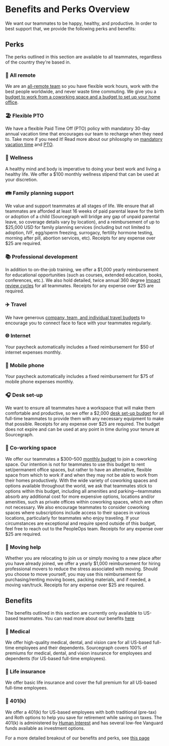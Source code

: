 # Benefits and Perks Overview

We want our teammates to be happy, healthy, and productive. In order to best support that, we provide the following perks and benefits:

## Perks

The perks outlined in this section are available to all teammates, regardless of the country they're based in.

### 🏡 All remote

We are an [all-remote team](../../company-info-and-process/remote/index.md) so you have flexible work hours, work with the best people worldwide, and never waste time commuting. We give you a [budget to work from a coworking space and a budget to set up your home office](spending-company-money.md).

### 🏖️ Flexible PTO

We have a flexible Paid Time Off (PTO) policy with mandatory 30-day annual vacation time that encourages our team to recharge when they need to. Take more if you need it! Read more about our philosophy on [mandatory vacation time](https://about.sourcegraph.com/blog/why-vacation-at-tech-companies-should-be-mandatory-better-code-happier-people) and [PTO](time-off/index.md).

### 🏃 Wellness

A healthy mind and body is imperative to doing your best work and living a healthy life. We offer a $100 monthly wellness stipend that can be used at your discretion.

### 👪 Family planning support

We value and support teammates at all stages of life. We ensure that all teammates are afforded at least 16 weeks of paid parental leave for the birth or adoption of a child (Sourcegraph will bridge any gap of unpaid parental leave, so coverage details vary by location), and a reimbursement of up to $25,000 USD for family planning services (including but not limited to adoption, IVF, egg/sperm freezing, surrogacy, fertility hormone testing, morning after pill, abortion services, etc). Receipts for any expense over $25 are required.

### 📚 Professional development

In addition to on-the-job training, we offer a $1,000 yearly reimbursement for educational opportunities (such as courses, extended education, books, conferences, etc.). We also hold detailed, twice annual 360 degree [Impact review cycles](../../departments/people-talent/people-ops/process/teammate-sentiment/impact-reviews/index.md) for all teammates. Receipts for any expense over $25 are required.

### ✈️ Travel

We have generous [company, team, and individual travel budgets](travel/index.md) to encourage you to connect face to face with your teammates regularly.

### 🌐 Internet

Your paycheck automatically includes a fixed reimbursement for $50 of internet expenses monthly.

### 📱 Mobile phone

Your paycheck automatically includes a fixed reimbursement for $75 of mobile phone expenses monthly.

### 🎧 Desk set-up

We want to ensure all teammates have a workspace that will make them comfortable and productive, so we offer a $2,000 [desk set-up budget](spending-company-money.md#desk-set-up) for all full-time teammates to provide them with any necessary equipment to make that possible. Receipts for any expense over $25 are required. The budget does not expire and can be used at any point in time during your tenure at Sourcegraph.

### 🏢 Co-working space

We offer our teammates a $300–500 [monthly budget](spending-company-money.md#recurring-expenses) to join a coworking space. Our intention is not for teammates to use this budget to rent set/permanent office spaces, but rather to have an alternative, flexible space from which to work if and when they may not be able to work from their homes productively. With the wide variety of coworking spaces and options available throughout the world, we ask that teammates stick to options within this budget, including all amenities and parking—teammates absorb any additional cost for more expensive options, locations and/or amenities, such as private offices within coworking spaces, which are often not necessary. We also encourage teammates to consider coworking spaces where subscriptions include access to their spaces in various locations, particularly for teammates who enjoy traveling. If your circumstances are exceptional and require spend outside of this budget, feel free to reach out to the PeopleOps team. Receipts for any expense over $25 are required.

### 🚚 Moving help

Whether you are relocating to join us or simply moving to a new place after you have already joined, we offer a yearly $1,000 reimbursement for hiring professional movers to reduce the stress associated with moving. Should you choose to move yourself, you may use this reimbursement for purchasing/renting moving boxes, packing materials, and if needed, a moving van/truck. Receipts for any expense over $25 are required.

## Benefits

The benefits outlined in this section are currently only available to US-based teammates. You can read more about our benefits [here](benefits.md)

### 🏥 Medical

We offer high-quality medical, dental, and vision care for all US-based full-time employees and their dependents. Sourcegraph covers 100% of premiums for medical, dental, and vision insurance for employees and dependents (for US-based full-time employees).

### 🏥 Life insurance

We offer basic life insurance and cover the full premium for all US-based full-time employees.

### 🏦 401(k)

We offer a 401(k) for US-based employees with both traditional (pre-tax) and Roth options to help you save for retirement while saving on taxes. The 401(k) is administered by [Human Interest](https://humaninterest.com/) and has several low-fee Vanguard funds available as investment options.

For a more detailed breakout of our benefits and perks, see [this page](../index.md)
